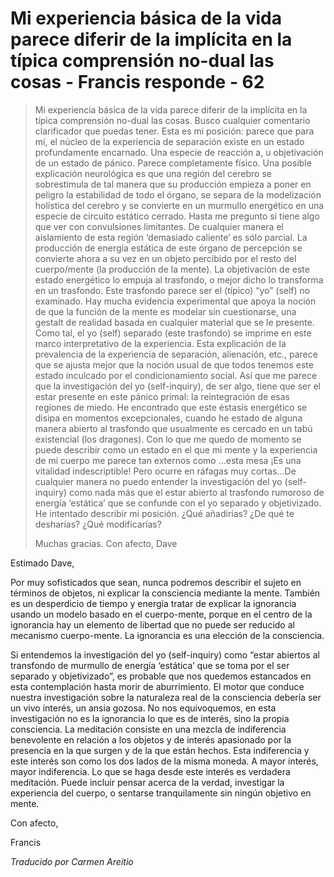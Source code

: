 # Mi experiencia básica de la vida parece diferir de la implícita en la típica comprensión no-dual las cosas - Francis responde - 62

>Mi experiencia básica de la vida parece diferir de la implícita en la típica comprensión no-dual las cosas. Busco cualquier comentario clarificador que puedas tener. Esta es mi posición: parece que para mí, el núcleo de la experiencia de separación existe en un estado profundamente encarnado. Una especie de reacción a, u objetivación de un estado de pánico. Parece completamente físico. Una posible explicación neurológica es que una región del cerebro se sobrestimula de tal manera que su producción empieza a poner en peligro la estabilidad de todo el órgano, se separa de la modelización holística del cerebro y se convierte en un murmullo energético en una especie de circuito estático cerrado. Hasta me pregunto si tiene algo que ver con convulsiones limitantes. De cualquier manera el aislamiento de esta región ‘demasiado caliente’ es sólo parcial. La producción de energía estática de este órgano de percepción se convierte ahora a su vez en un objeto percibido por el resto del cuerpo/mente (la producción de la mente). La objetivación de este estado energético lo empuja al trasfondo, o mejor dicho lo transforma en un trasfondo. Este trasfondo parece ser el (típico) “yo” (self) no examinado. Hay mucha evidencia experimental que apoya la noción de que la función de la mente es modelar sin cuestionarse, una gestalt de realidad basada en cualquier material que se le presente. Como tal, el yo (self) separado (este trasfondo) se imprime en este marco interpretativo de la experiencia. Esta explicación de la prevalencia de la experiencia de separación, alienación, etc., parece que se ajusta mejor que la noción usual de que todos tenemos este estado inculcado por el condicionamiento social. Así que me parece que la investigación del yo (self-inquiry), de ser algo, tiene que ser el estar presente en este pánico primal: la reintegración de esas regiones de miedo. He encontrado que este éstasis energético se disipa en momentos excepcionales, cuando he estado de alguna manera abierto al trasfondo que usualmente es cercado en un tabú existencial (los dragones). Con lo que me quedo de momento se puede describir como un estado en el que mi mente y la experiencia de mi cuerpo me parece tan externos como …esta mesa ¡Es una vitalidad indescriptible! Pero ocurre en ráfagas muy cortas…De cualquier manera no puedo entender la investigación del yo (self-inquiry) como nada más que el estar abierto al trasfondo rumoroso de energía ‘estática’ que se confunde con el yo separado y objetivizado. He intentado describir mi posición. ¿Qué añadirías? ¿De qué te desharías? ¿Qué modificarías?
>
>Muchas gracias. Con afecto, Dave

Estimado Dave,

Por muy sofisticados que sean, nunca podremos describir el sujeto en términos de objetos, ni explicar la consciencia mediante la mente. También es un desperdicio de tiempo y energía tratar de explicar la ignorancia usando un modelo basado en el cuerpo-mente, porque en el centro de la ignorancia hay un elemento de libertad que no puede ser reducido al mecanismo cuerpo-mente. La ignorancia es una elección de la consciencia.

Si entendemos la investigación del yo (self-inquiry) como “estar abiertos al transfondo de murmullo de energía ‘estática’ que se toma por el ser separado y objetivizado”, es probable que nos quedemos estancados en esta contemplación hasta morir de aburrimiento. El motor que conduce nuestra investigación sobre la naturaleza real de la consciencia debería ser un vivo interés, un ansia gozosa. No nos equivoquemos, en esta investigación no es la ignorancia lo que es de interés, sino la propia consciencia. La meditación consiste en una mezcla de indiferencia benevolente en relación a los objetos y de interés apasionado por la presencia en la que surgen y de la que están hechos. Esta indiferencia y este interés son como los dos lados de la misma moneda. A mayor interés, mayor indiferencia. Lo que se haga desde este interés es verdadera meditación. Puede incluir pensar acerca de la verdad, investigar la experiencia del cuerpo, o sentarse tranquilamente sin ningún objetivo en mente.

Con afecto,

Francis

_Traducido por Carmen Areitio_
